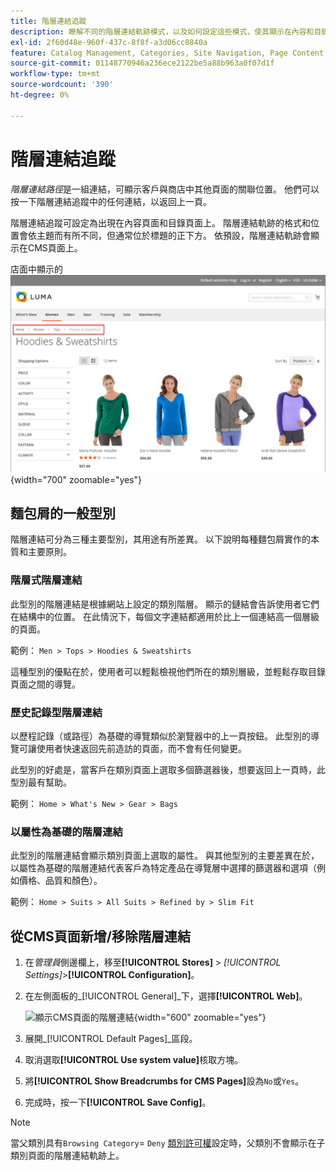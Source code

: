 ```yaml
---
title: 階層連結追蹤
description: 瞭解不同的階層連結軌跡模式，以及如何設定這些模式，使其顯示在內容和目錄頁面上。
exl-id: 2f60d48e-960f-437c-8f8f-a3d06cc0840a
feature: Catalog Management, Categories, Site Navigation, Page Content
source-git-commit: 01148770946a236ece2122be5a88b963a0f07d1f
workflow-type: tm+mt
source-wordcount: '390'
ht-degree: 0%

---
```


# 階層連結追蹤

_階層連結路徑_&#x200B;是一組連結，可顯示客戶與商店中其他頁面的關聯位置。 他們可以按一下階層連結追蹤中的任何連結，以返回上一頁。

階層連結追蹤可設定為出現在內容頁面和目錄頁面上。 階層連結軌跡的格式和位置會依主題而有所不同，但通常位於標題的正下方。 依預設，階層連結軌跡會顯示在CMS頁面上。

店面中顯示的![階層連結路徑](./assets/storefront-breadcrumb-trail.png){width="700" zoomable="yes"}

## 麵包屑的一般型別

階層連結可分為三種主要型別，其用途有所差異。 以下說明每種麵包屑實作的本質和主要原則。

### 階層式階層連結

此型別的階層連結是根據網站上設定的類別階層。 顯示的鏈結會告訴使用者它們在結構中的位置。 在此情況下，每個文字連結都適用於比上一個連結高一個層級的頁面。

範例： `Men > Tops > Hoodies & Sweatshirts`

這種型別的優點在於，使用者可以輕鬆檢視他們所在的類別層級，並輕鬆存取目錄頁面之間的導覽。

### 歷史記錄型階層連結

以歷程記錄（或路徑）為基礎的導覽類似於瀏覽器中的上一頁按鈕。 此型別的導覽可讓使用者快速返回先前造訪的頁面，而不會有任何變更。

此型別的好處是，當客戶在類別頁面上選取多個篩選器後，想要返回上一頁時，此型別最有幫助。

範例： `Home > What's New > Gear > Bags`

### 以屬性為基礎的階層連結

此型別的階層連結會顯示類別頁面上選取的屬性。 與其他型別的主要差異在於，以屬性為基礎的階層連結代表客戶為特定產品在導覽層中選擇的篩選器和選項（例如價格、品質和顏色）。

範例： `Home > Suits > All Suits > Refined by > Slim Fit`

## 從CMS頁面新增/移除階層連結

1. 在&#x200B;_管理員_&#x200B;側邊欄上，移至&#x200B;**[!UICONTROL Stores]** > _[!UICONTROL Settings]_>**[!UICONTROL Configuration]**。

1. 在左側面板的&#x200B;_[!UICONTROL General]_下，選擇&#x200B;**[!UICONTROL Web]**。

   ![顯示CMS頁面的階層連結](../configuration-reference/general/assets/web-default-pages.png){width="600" zoomable="yes"}

1. 展開&#x200B;_[!UICONTROL Default Pages]_區段。

1. 取消選取&#x200B;**[!UICONTROL Use system value]**&#x200B;核取方塊。

1. 將&#x200B;**[!UICONTROL Show Breadcrumbs for CMS Pages]**&#x200B;設為`No`或`Yes`。

1. 完成時，按一下&#x200B;**[!UICONTROL Save Config]**。

>[!NOTE]
>
>當父類別具有`Browsing Category`= `Deny` [類別許可權](category-permissions.md)設定時，父類別不會顯示在子類別頁面的階層連結軌跡上。
